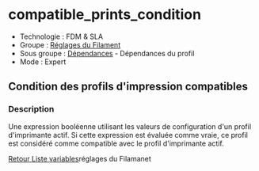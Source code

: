 # compatible_prints_condition

* Technologie : FDM & SLA
* Groupe : [Réglages du Filament](../filament_settings/filament_settings.md)
* Sous groupe : [Dépendances](../print_settings/print_settings.md#dépendances) - Dépendances du profil
* Mode : Expert

## Condition des profils d'impression compatibles

### Description

Une expression booléenne utilisant les valeurs de configuration d'un profil d'imprimante actif.
Si cette expression est évaluée comme vraie, ce profil est considéré comme compatible avec le profil d'imprimante actif.

[Retour Liste variables](variable_list.md)réglages du Filamanet